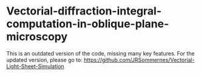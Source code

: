 # Vectorial-diffraction-integral-computation-in-oblique-plane-microscopy

This is an outdated version of the code, missing many key features.
For the updated version, please go to: https://github.com/JRSommernes/Vectorial-Light-Sheet-Simulation
